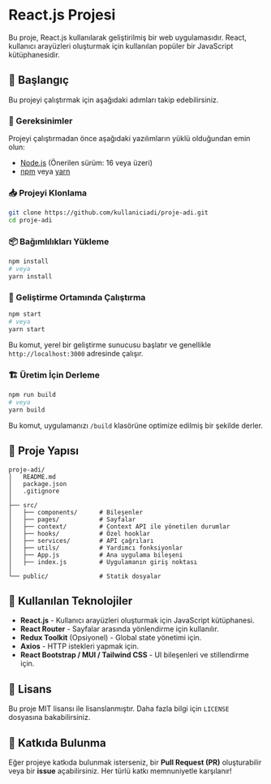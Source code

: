 # React.js Projesi

Bu proje, React.js kullanılarak geliştirilmiş bir web uygulamasıdır. React, kullanıcı arayüzleri oluşturmak için kullanılan popüler bir JavaScript kütüphanesidir.

## 🚀 Başlangıç

Bu projeyi çalıştırmak için aşağıdaki adımları takip edebilirsiniz.

### 📌 Gereksinimler

Projeyi çalıştırmadan önce aşağıdaki yazılımların yüklü olduğundan emin olun:

- [Node.js](https://nodejs.org/) (Önerilen sürüm: 16 veya üzeri)
- [npm](https://www.npmjs.com/) veya [yarn](https://yarnpkg.com/)

### 📥 Projeyi Klonlama

```sh
git clone https://github.com/kullaniciadi/proje-adi.git
cd proje-adi
```

### 📦 Bağımlılıkları Yükleme

```sh
npm install
# veya
yarn install
```

### 🚀 Geliştirme Ortamında Çalıştırma

```sh
npm start
# veya
yarn start
```

Bu komut, yerel bir geliştirme sunucusu başlatır ve genellikle `http://localhost:3000` adresinde çalışır.

### 🏗 Üretim İçin Derleme

```sh
npm run build
# veya
yarn build
```

Bu komut, uygulamanızı `/build` klasörüne optimize edilmiş bir şekilde derler.

## 📂 Proje Yapısı

```
proje-adi/
│   README.md
│   package.json
│   .gitignore
│
├── src/
│   ├── components/      # Bileşenler
│   ├── pages/           # Sayfalar
│   ├── context/         # Context API ile yönetilen durumlar
│   ├── hooks/           # Özel hooklar
│   ├── services/        # API çağrıları
│   ├── utils/           # Yardımcı fonksiyonlar
│   ├── App.js           # Ana uygulama bileşeni
│   ├── index.js         # Uygulamanın giriş noktası
│
└── public/              # Statik dosyalar
```

## 🔧 Kullanılan Teknolojiler

- **React.js** - Kullanıcı arayüzleri oluşturmak için JavaScript kütüphanesi.
- **React Router** - Sayfalar arasında yönlendirme için kullanılır.
- **Redux Toolkit** (Opsiyonel) - Global state yönetimi için.
- **Axios** - HTTP istekleri yapmak için.
- **React Bootstrap / MUI / Tailwind CSS** - UI bileşenleri ve stillendirme için.

## 📜 Lisans

Bu proje MIT lisansı ile lisanslanmıştır. Daha fazla bilgi için `LICENSE` dosyasına bakabilirsiniz.

## 🤝 Katkıda Bulunma

Eğer projeye katkıda bulunmak isterseniz, bir **Pull Request (PR)** oluşturabilir veya bir **issue** açabilirsiniz. Her türlü katkı memnuniyetle karşılanır!


